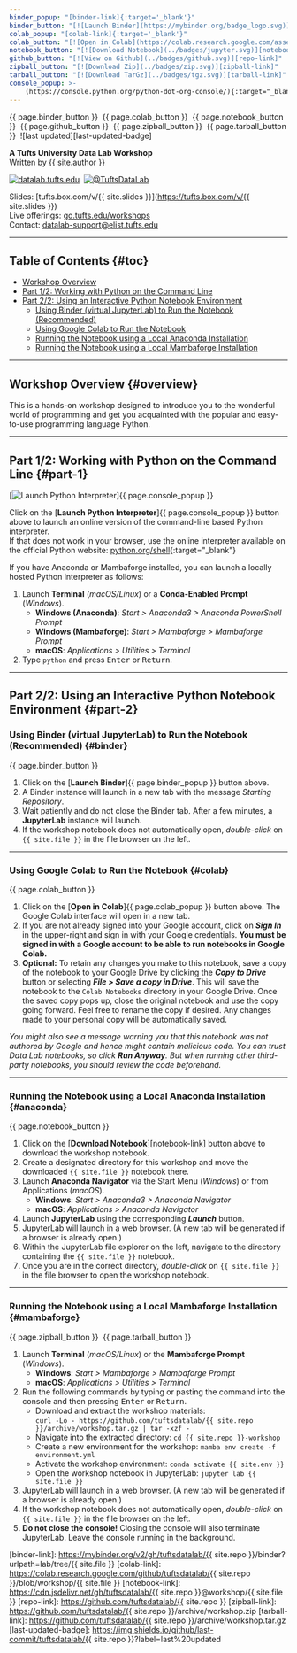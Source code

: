 ```yaml
---
binder_popup: "[binder-link]{:target='_blank'}"
binder_button: "[![Launch Binder](https://mybinder.org/badge_logo.svg)][binder-link]{:target='_blank'}"
colab_popup: "[colab-link]{:target='_blank'}"
colab_button: "[![Open in Colab](https://colab.research.google.com/assets/colab-badge.svg)][colab-link]{:target='_blank'}"
notebook_button: "[![Download Notebook](../badges/jupyter.svg)][notebook-link]"
github_button: "[![View on Github](../badges/github.svg)][repo-link]"
zipball_button: "[![Download Zip](../badges/zip.svg)][zipball-link]"
tarball_button: "[![Download TarGz](../badges/tgz.svg)][tarball-link]"
console_popup: >-
    (https://console.python.org/python-dot-org-console/){:target="_blank" onClick="window.open('https://console.python.org/python-dot-org-console/','_blank','height=300,width=745'); return false;"}
---
```


{{ page.binder_button }}&nbsp;
{{ page.colab_button }}&nbsp;
{{ page.notebook_button }}&nbsp;
{{ page.github_button }}&nbsp;
{{ page.zipball_button }}&nbsp;
{{ page.tarball_button }}&nbsp;
![last updated][last-updated-badge]

**A Tufts University Data Lab Workshop**\
Written by {{ site.author }}

[![datalab.tufts.edu](../badges/datalab.svg)](https://sites.tufts.edu/datalab)&nbsp;
[![@TuftsDataLab](../badges/twitter.svg)](https://twitter.com/intent/follow?screen_name=tuftsdatalab)

Slides: [tufts.box.com/v/{{ site.slides }}](https://tufts.box.com/v/{{ site.slides }})\
Live offerings: [go.tufts.edu/workshops](https://go.tufts.edu/workshops)\
Contact: <datalab-support@elist.tufts.edu>

---
## Table of Contents {#toc}

- [Workshop Overview](#overview)
- [Part 1/2: Working with Python on the Command Line](#part-1)
- [Part 2/2: Using an Interactive Python Notebook Environment](#part-2)
    - [Using Binder (virtual JupyterLab) to Run the Notebook (Recommended)](#binder)
    - [Using Google Colab to Run the Notebook](#colab)
    - [Running the Notebook using a Local Anaconda Installation](#anaconda)
    - [Running the Notebook using a Local Mambaforge Installation](#mambaforge)

---
## Workshop Overview {#overview}

This is a hands-on workshop designed to introduce you to the wonderful world of programming and get you acquainted with the popular and easy-to-use programming language Python.

---
## Part 1/2: Working with Python on the Command Line {#part-1}

[![Launch Python Interpreter](../badges/python.svg)]{{ page.console_popup }}

Click on the [**Launch Python Interpreter**]{{ page.console_popup }} button above to launch an online version of the command-line based Python interpreter.\
If that does not work in your browser, use the online interpreter available on the official Python website: [python.org/shell](https://www.python.org/shell/){:target="_blank"}

If you have Anaconda or Mambaforge installed, you can launch a locally hosted Python interpreter as follows:

1. Launch **Terminal** (*macOS/Linux*) or a **Conda-Enabled Prompt** (*Windows*).
    - **Windows (Anaconda)**: *Start > Anaconda3 > Anaconda PowerShell Prompt*
    - **Windows (Mambaforge)**: *Start > Mambaforge > Mambaforge Prompt*
    - **macOS**: *Applications > Utilities > Terminal*
2. Type `python` and press <kbd>Enter</kbd> or <kbd>Return</kbd>.

---
## Part 2/2: Using an Interactive Python Notebook Environment {#part-2}

### Using Binder (virtual JupyterLab) to Run the Notebook (Recommended) {#binder}

{{ page.binder_button }}

1. Click on the [**Launch Binder**]{{ page.binder_popup }} button above.
2. A Binder instance will launch in a new tab with the message *Starting Repository*.
3. Wait patiently and do not close the Binder tab. After a few minutes, a **JupyterLab** instance will launch.
4. If the workshop notebook does not automatically open, *double-click* on `{{ site.file }}` in the file browser on the left.

---
### Using Google Colab to Run the Notebook {#colab}

{{ page.colab_button }}

1. Click on the [**Open in Colab**]{{ page.colab_popup }} button above. The Google Colab interface will open in a new tab.
2. If you are not already signed into your Google account, click on ***Sign In*** in the upper-right and sign in with your Google credentials. **You must be signed in with a Google account to be able to run notebooks in Google Colab.**
3. **Optional:** To retain any changes you make to this notebook, save a copy of the notebook to your Google Drive by clicking the ***Copy to Drive*** button or selecting ***File > Save a copy in Drive***. This will save the notebook to the `Colab Notebooks` directory in your Google Drive. Once the saved copy pops up, close the original notebook and use the copy going forward. Feel free to rename the copy if desired. Any changes made to your personal copy will be automatically saved.

*You might also see a message warning you that this notebook was not authored by Google and hence might contain malicious code. You can trust Data Lab notebooks, so click __Run Anyway__. But when running other third-party notebooks, you should review the code beforehand.*

---
### Running the Notebook using a Local Anaconda Installation {#anaconda}

{{ page.notebook_button }}

1. Click on the [**Download Notebook**][notebook-link] button above to download the workshop notebook.
2. Create a designated directory for this workshop and move the downloaded `{{ site.file }}` notebook there.
3. Launch **Anaconda Navigator** via the Start Menu (*Windows*) or from Applications (*macOS*).
    - **Windows**: *Start > Anaconda3 > Anaconda Navigator*
    - **macOS**: *Applications > Anaconda Navigator*
4. Launch **JupyterLab** using the corresponding ***Launch*** button.
5. JupyterLab will launch in a web browser. (A new tab will be generated if a browser is already open.)
6. Within the JupyterLab file explorer on the left, navigate to the directory containing the `{{ site.file }}` notebook.
7. Once you are in the correct directory, *double-click* on `{{ site.file }}` in the file browser to open the workshop notebook.

---
### Running the Notebook using a Local Mambaforge Installation {#mambaforge}

{{ page.zipball_button }}&nbsp;
{{ page.tarball_button }}

1. Launch **Terminal** (*macOS/Linux*) or the **Mambaforge Prompt** (*Windows*).
    - **Windows**: *Start > Mambaforge > Mambaforge Prompt*
    - **macOS**: *Applications > Utilities > Terminal*
2. Run the following commands by typing or pasting the command into the console and then pressing <kbd>Enter</kbd> or <kbd>Return</kbd>.
    - Download and extract the workshop materials:\
      `curl -Lo - https://github.com/tuftsdatalab/{{ site.repo }}/archive/workshop.tar.gz | tar -xzf -`
    - Navigate into the extracted directory: `cd {{ site.repo }}-workshop`
    - Create a new environment for the workshop: `mamba env create -f environment.yml`
    - Activate the workshop environment: `conda activate {{ site.env }}`
    - Open the workshop notebook in JupyterLab: `jupyter lab {{ site.file }}`
3. JupyterLab will launch in a web browser. (A new tab will be generated if a browser is already open.)
4. If the workshop notebook does not automatically open, *double-click* on `{{ site.file }}` in the file browser on the left.
5. **Do not close the console!** Closing the console will also terminate JupyterLab. Leave the console running in the background.


[binder-link]: https://mybinder.org/v2/gh/tuftsdatalab/{{ site.repo }}/binder?urlpath=lab/tree/{{ site.file }}
[colab-link]: https://colab.research.google.com/github/tuftsdatalab/{{ site.repo }}/blob/workshop/{{ site.file }}
[notebook-link]: https://cdn.jsdelivr.net/gh/tuftsdatalab/{{ site.repo }}@workshop/{{ site.file }}
[repo-link]: https://github.com/tuftsdatalab/{{ site.repo }}
[zipball-link]: https://github.com/tuftsdatalab/{{ site.repo }}/archive/workshop.zip
[tarball-link]: https://github.com/tuftsdatalab/{{ site.repo }}/archive/workshop.tar.gz
[last-updated-badge]: https://img.shields.io/github/last-commit/tuftsdatalab/{{ site.repo }}?label=last%20updated
